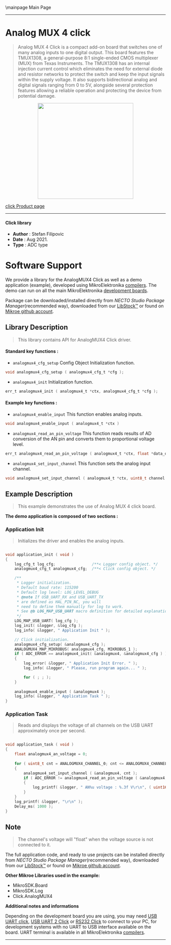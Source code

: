 \mainpage Main Page

---
# Analog MUX 4 click

> Analog MUX 4 Click is a compact add-on board that switches one of many analog inputs to one digital output. This board features the TMUX1308, a general-purpose 8:1 single-ended CMOS multiplexer (MUX) from Texas Instruments. The TMUX1308 has an internal injection current control which eliminates the need for external diode and resistor networks to protect the switch and keep the input signals within the supply voltage. It also supports bidirectional analog and digital signals ranging from 0 to 5V, alongside several protection features allowing a reliable operation and protecting the device from potential damage.

<p align="center">
  <img src="https://download.mikroe.com/images/click_for_ide/analogmux4_click.png" height=300px>
</p>

[click Product page](https://www.mikroe.com/analog-mux-4-click)

---


#### Click library

- **Author**        : Stefan Filipovic
- **Date**          : Aug 2021.
- **Type**          : ADC type


# Software Support

We provide a library for the AnalogMUX4 Click
as well as a demo application (example), developed using MikroElektronika
[compilers](https://www.mikroe.com/necto-studio).
The demo can run on all the main MikroElektronika [development boards](https://www.mikroe.com/development-boards).

Package can be downloaded/installed directly from *NECTO Studio Package Manager*(recommended way), downloaded from our [LibStock&trade;](https://libstock.mikroe.com) or found on [Mikroe github account](https://github.com/MikroElektronika/mikrosdk_click_v2/tree/master/clicks).

## Library Description

> This library contains API for AnalogMUX4 Click driver.

#### Standard key functions :

- `analogmux4_cfg_setup` Config Object Initialization function.
```c
void analogmux4_cfg_setup ( analogmux4_cfg_t *cfg );
```

- `analogmux4_init` Initialization function.
```c
err_t analogmux4_init ( analogmux4_t *ctx, analogmux4_cfg_t *cfg );
```

#### Example key functions :

- `analogmux4_enable_input` This function enables analog inputs.
```c
void analogmux4_enable_input ( analogmux4_t *ctx )
```

- `analogmux4_read_an_pin_voltage` This function reads results of AD conversion of the AN pin and converts them to proportional voltage level.
```c
err_t analogmux4_read_an_pin_voltage ( analogmux4_t *ctx, float *data_out );
```

- `analogmux4_set_input_channel` This function sets the analog input channel.
```c
void analogmux4_set_input_channel ( analogmux4_t *ctx, uint8_t channel );
```

## Example Description

> This example demonstrates the use of Analog MUX 4 click board.

**The demo application is composed of two sections :**

### Application Init

> Initializes the driver and enables the analog inputs.

```c

void application_init ( void )
{
    log_cfg_t log_cfg;                /**< Logger config object. */
    analogmux4_cfg_t analogmux4_cfg;  /**< Click config object. */

    /** 
     * Logger initialization.
     * Default baud rate: 115200
     * Default log level: LOG_LEVEL_DEBUG
     * @note If USB_UART_RX and USB_UART_TX 
     * are defined as HAL_PIN_NC, you will 
     * need to define them manually for log to work. 
     * See @b LOG_MAP_USB_UART macro definition for detailed explanation.
     */
    LOG_MAP_USB_UART( log_cfg );
    log_init( &logger, &log_cfg );
    log_info( &logger, " Application Init " );

    // Click initialization.
    analogmux4_cfg_setup( &analogmux4_cfg );
    ANALOGMUX4_MAP_MIKROBUS( analogmux4_cfg, MIKROBUS_1 );
    if ( ADC_ERROR == analogmux4_init( &analogmux4, &analogmux4_cfg ) )
    {
        log_error( &logger, " Application Init Error. " );
        log_info( &logger, " Please, run program again... " );

        for ( ; ; );
    }
    
    analogmux4_enable_input ( &analogmux4 );
    log_info( &logger, " Application Task " );
}

```

### Application Task

> Reads and displays the voltage of all channels on the USB UART approximately once per second.

```c

void application_task ( void )
{
    float analogmux4_an_voltage = 0;
    
    for ( uint8_t cnt = ANALOGMUX4_CHANNEL_0; cnt <= ANALOGMUX4_CHANNEL_7; cnt++ )
    {
        analogmux4_set_input_channel ( &analogmux4, cnt );
        if ( ADC_ERROR != analogmux4_read_an_pin_voltage ( &analogmux4, &analogmux4_an_voltage ) ) 
        {
            log_printf( &logger, " AN%u voltage : %.3f V\r\n", ( uint16_t ) cnt, analogmux4_an_voltage );
        }
    }
    log_printf( &logger, "\r\n" );
    Delay_ms( 1000 );
}

```

## Note

> The channel's voltage will "float" when the voltage source is not connected to it.

The full application code, and ready to use projects can be installed directly from *NECTO Studio Package Manager*(recommended way), downloaded from our [LibStock&trade;](https://libstock.mikroe.com) or found on [Mikroe github account](https://github.com/MikroElektronika/mikrosdk_click_v2/tree/master/clicks).

**Other Mikroe Libraries used in the example:**

- MikroSDK.Board
- MikroSDK.Log
- Click.AnalogMUX4

**Additional notes and informations**

Depending on the development board you are using, you may need
[USB UART click](https://www.mikroe.com/usb-uart-click),
[USB UART 2 Click](https://www.mikroe.com/usb-uart-2-click) or
[RS232 Click](https://www.mikroe.com/rs232-click) to connect to your PC, for
development systems with no UART to USB interface available on the board. UART
terminal is available in all MikroElektronika
[compilers](https://shop.mikroe.com/compilers).

---
